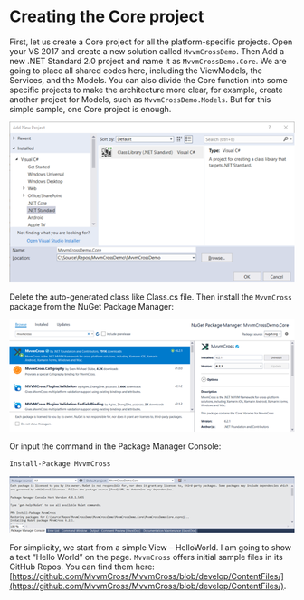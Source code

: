 # Creating the Core project

First, let us create a Core project for all the platform-specific projects. Open your VS 2017 and create a new solution called `MvvmCrossDemo`. Then Add a new .NET Standard 2.0 project and name it as `MvvmCrossDemo.Core`. We are going to place all shared codes here, including the ViewModels, the Services, and the Models. You can also divide the Core function into some specific projects to make the architecture more clear, for example, create another project for Models, such as `MvvmCrossDemo.Models`. But for this simple sample, one Core project is enough.

![](../../.gitbook/assets/image%20%2819%29.png)

Delete the auto-generated class like Class.cs file. Then install the `MvvmCross` package from the NuGet Package Manager:

![](../../.gitbook/assets/image%20%2847%29.png)

Or input the command in the Package Manager Console:

```bash
Install-Package MvvmCross
```

![](../../.gitbook/assets/image%20%2844%29.png)

For simplicity, we start from a simple View – HelloWorld. I am going to show a text “Hello World” on the page. `MvvmCross` offers initial sample files in its GitHub Repos. You can find them here: [https://github.com/MvvmCross/MvvmCross/blob/develop/ContentFiles/](https://github.com/MvvmCross/MvvmCross/blob/develop/ContentFiles/).

